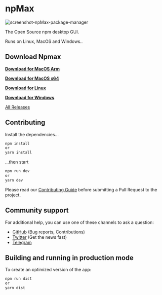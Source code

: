 # npMax

![screenshot-npMax-package-manager](https://mehdiraized.github.io/npmax/dist/images/coverApp.png)

The Open Source npm desktop GUI.

Runs on Linux, MacOS and Windows..

## Download Npmax

**[Download for MacOS Arm](https://github.com/mehdiraized/npmax/releases/download/v1.0.2/npMax-1.0.2-arm64.dmg)**

**[Download for MacOS x64](https://github.com/mehdiraized/npmax/releases/download/v1.0.2/npMax-1.0.2.dmg)**

**[Download for Linux](https://github.com/mehdiraized/npmax/releases/download/v1.0.2/npMax-1.0.2-arm64.AppImage)**

**[Download for Windows](https://github.com/mehdiraized/npmax/releases/download/v1.0.2/npMax-1.0.2-win.zip)** &nbsp;

[All Releases](https://github.com/mehdiraized/npmax/releases/)

## Contributing

Install the dependencies...

```bash
npm install
or
yarn install
```

...then start

```bash
npm run dev
or
yarn dev
```

Please read our [Contributing Guide](./CONTRIBUTING.md) before submitting a Pull Request to the project.

## Community support

For additional help, you can use one of these channels to ask a question:

- [GitHub](https://github.com/mehdiraized/npmax) (Bug reports, Contributions)
- [Twitter](https://twitter.com/npMax_app) (Get the news fast)
- [Telegram](https://t.me/npmax_app)

## Building and running in production mode

To create an optimized version of the app:

```bash
npm run dist
or
yarn dist
```
